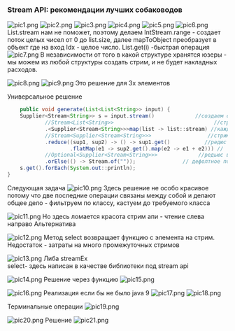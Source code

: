 ### Stream API: рекомендации лучших собаководов

![pic1.png](../../../picture/stream/valiev/stream_recommendation/pic1.png)
![pic2.png](../../../picture/stream/valiev/stream_recommendation/pic2.png)
![pic3.png](../../../picture/stream/valiev/stream_recommendation/pic3.png)
![pic4.png](../../../picture/stream/valiev/stream_recommendation/pic4.png)
![pic5.png](../../../picture/stream/valiev/stream_recommendation/pic5.png)
![pic6.png](../../../picture/stream/valiev/stream_recommendation/pic6.png)
List.stream нам не поможет, поэтому делаем
IntStream.range - создает поток целых чисел от 0 до list.size, далее mapToObject преобразует в объект где на вход Idx -
целое число.
List.get(i) -быстрая операция
![pic7.png](../../../picture/stream/valiev/stream_recommendation/pic7.png)
В независимости от того в какой структуре хранятся юзеры - мы можем из любой структуры создать стрим, и не будет
накладных расходов.

![pic8.png](../../../picture/stream/valiev/stream_recommendation/pic8.png)
![pic9.png](../../../picture/stream/valiev/stream_recommendation/pic9.png)
Это решение для 3х элементов

Универсальное решение

```java
    public void generate(List<List<String>> input) {
    Supplier<Stream<String>> s = input.stream()             //создаем стрим из внешнего списка
            //Stream<List<String>>                                //стрим списка строк
            .<Supplier<Stream<String>>>map(list -> list::stream) //каждый список мепим на саплаер стрима
            //Stream<Supplier<Stream<String>>>                  //стрим саплаеров стримов строк
            .reduce((sup1, sup2) -> () -> sup1.get()           //редюс на функция саплаеров. Делаем новый саплаер `-> () ->`
                    .flatMap(e1 -> sup2.get().map(e2 -> e1 + e2))) //
            //Optional<Supplier<Stream<String>>>             //редьюс возвращает Optional
            .orElse(() -> Stream.of(""));               // дефолтное поведение когда исходный список абсолютно пуст, выдаем стрим из 1 пустой строки
    s.get().forEach(System.out::println);
}
```

Следующая задача
![pic10.png](../../../picture/stream/valiev/stream_recommendation/pic10.png)
Здесь решение не особо красивое
потому что две последние операции связаны между собой и делают общее дело -
фильтруем по классу, кастуем до требуемого класса

![pic11.png](../../../picture/stream/valiev/stream_recommendation/pic11.png)
Но здесь ломается красота стрим апи - чтение слева направо
Альтернатива

![pic12.png](../../../picture/stream/valiev/stream_recommendation/pic12.png)
Метод select возвращает функцию с элемента на стрим.
Недостаток - затраты на много промежуточных стримов

![pic13.png](../../../picture/stream/valiev/stream_recommendation/pic13.png)
Либа streamEx   
select- здесь написан в качестве библиотеки под stream api

![pic14.png](../../../picture/stream/valiev/stream_recommendation/pic14.png)
Решение через функцию
![pic15.png](../../../picture/stream/valiev/stream_recommendation/pic15.png)

![pic16.png](../../../picture/stream/valiev/stream_recommendation/pic16.png)
Реализация если бы не было java 9
![pic17.png](../../../picture/stream/valiev/stream_recommendation/pic17.png)
![pic18.png](../../../picture/stream/valiev/stream_recommendation/pic18.png)

Терминальные операции
![pic19.png](../../../picture/stream/valiev/stream_recommendation/pic19.png)

![pic20.png](../../../picture/stream/valiev/stream_recommendation/pic20.png)
Решение
![pic21.png](../../../picture/stream/valiev/stream_recommendation/pic21.png)